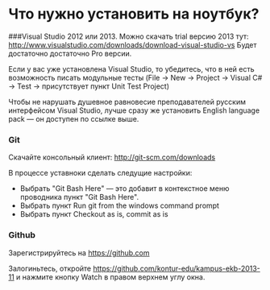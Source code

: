 Что нужно установить на ноутбук?
===

###Visual Studio 2012 или 2013.
Можно скачать trial версию 2013 тут: 
http://www.visualstudio.com/downloads/download-visual-studio-vs
Будет достаточно достаточно Pro версии.

Если у вас уже установлена Visual Studio, то убедитесь, что в ней есть возможность писать модульные тесты 
(File → New → Project → Visual C# → Test → присутствует пункт Unit Test Project)

Чтобы не нарушать душевное равновесие преподавателей русским интерфейсом Visual Studio, 
лучше сразу же установить English language pack — он доступен по ссылке выше.


### Git
Скачайте консольный клиент: http://git-scm.com/downloads

В процессе уставноки сделать следущие настройки:

* Выбрать "Git Bash Here" — это добавит в контекстное меню проводника пункт "Git Bash Here".
* Выбрать пункт Run git from the windows command prompt
* Выбрать пункт Checkout as is, commit as is
 

### Github
Зарегистрируйтесь на https://github.com

Залогиньтесь, откройте https://github.com/kontur-edu/kampus-ekb-2013-11 и нажмите кнопку Watch в правом верхнем углу окна.
